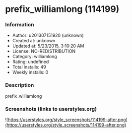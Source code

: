 # prefix_williamlong (114199)

### Information
- Author: u201307151920 (unknown)
- Created at: unknown
- Updated at: 5/23/2015, 3:10:20 AM
- License: NO-REDISTRIBUTION
- Category: williamlong
- Rating: undefined
- Total installs: 49
- Weekly installs: 0


### Description
prefix_williamlong


### Screenshots (links to userstyles.org)
![https://userstyles.org/style_screenshots/114199-after.png](https://userstyles.org/style_screenshots/114199-after.png)


